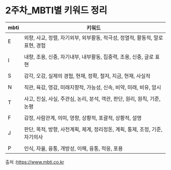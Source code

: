 # 2주차_MBTI별 키워드 정리

|mbti|키워드|
|---|---|
| E | 외향, 사교, 정렬, 자기외부, 외부활동, 적극성, 정열적, 활동적, 말로 표현, 경험 |
|   |   |
| I | 내향, 조용, 신중, 자기내부, 내부활동, 집중력, 조용, 신중, 글로 표현 |
|   |   |
| S | 감각, 오감, 실제의 경험, 현재, 정확, 철저, 지금, 현재, 사실적 |
|   |   |
| N | 직관, 육감, 영감, 미래지향적, 가능성, 신속, 비약, 미래, 비유, 암시 |
|   |   |
| T | 사고, 진실, 사실, 주관심, 논리, 분석, 객관, 판단, 원리, 원칙, 기준, 논평 |
|   |   |
| F | 감정, 사람관계, 의미, 영향, 상황적, 포괄적, 상황적, 설명 |
|   |   |
| J | 판단, 목적, 방향, 사전계획, 체계, 정리정돈, 계획, 통제, 조정, 기준, 자기의사 |
|   |   |
| P | 인식, 자율, 융통, 개방성, 이해, 융통, 적응, 포용 |

출처 :https://www.mbti.co.kr
